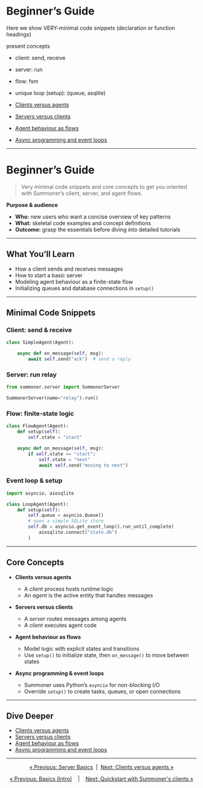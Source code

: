 # Beginner’s Guide

Here we show VERY-minimal code snippets (declaration or function headings)

present concepts
- client: send, receive
- server: run
- flow: fsm
- unique loop (setup): (queue, asqlite)

- [Clients versus agents](guide_sdk/getting_started/quickstart/begin_client.md)
- [Servers versus clients](guide_sdk/getting_started/quickstart/begin_server.md)
- [Agent behaviour as flows](guide_sdk/getting_started/quickstart/begin_flow.md)
- [Async programming and event loops](guide_sdk/getting_started/quickstart/begin_async.md)


------


# Beginner’s Guide

> Very minimal code snippets and core concepts to get you oriented with Summoner’s client, server, and agent flows.

**Purpose & audience**  
- **Who:** new users who want a concise overview of key patterns  
- **What:** skeletal code examples and concept definitions  
- **Outcome:** grasp the essentials before diving into detailed tutorials

---

## What You’ll Learn

- How a client sends and receives messages  
- How to start a basic server  
- Modeling agent behaviour as a finite-state flow  
- Initializing queues and database connections in `setup()`

---

## Minimal Code Snippets

### Client: send & receive

```python
class SimpleAgent(Agent):

    async def on_message(self, msg):
        await self.send("ack")  # send a reply
````

### Server: run relay

```python
from summoner.server import SummonerServer

SummonerServer(name="relay").run()
```

### Flow: finite-state logic

```python
class FlowAgent(Agent):
    def setup(self):
        self.state = "start"

    async def on_message(self, msg):
        if self.state == "start":
            self.state = "next"
            await self.send("moving to next")
```

### Event loop & setup

```python
import asyncio, aiosqlite

class LoopAgent(Agent):
    def setup(self):
        self.queue = asyncio.Queue()
        # open a simple SQLite store
        self.db = asyncio.get_event_loop().run_until_complete(
            aiosqlite.connect("state.db")
        )
```

---

## Core Concepts

* **Clients versus agents**

  * A *client* process hosts runtime logic
  * An *agent* is the active entity that handles messages

* **Servers versus clients**

  * A *server* routes messages among agents
  * A *client* executes agent code

* **Agent behaviour as flows**

  * Model logic with explicit states and transitions
  * Use `setup()` to initialize state, then `on_message()` to move between states

* **Async programming & event loops**

  * Summoner uses Python’s `asyncio` for non-blocking I/O
  * Override `setup()` to create tasks, queues, or open connections

---

## Dive Deeper

* [Clients versus agents](begin_client.md)
* [Servers versus clients](begin_server.md)
* [Agent behaviour as flows](begin_flow.md)
* [Async programming and event loops](begin_async.md)

---

<p align="center">
  <a href="basics_server.md">&laquo; Previous: Server Basics</a>
  &nbsp;|&nbsp;
  <a href="begin_client.md">Next: Clients versus agents &raquo;</a>
</p>



<p align="center">
  <a href="basics_server.md">&laquo; Previous: Basics (Intro)</a> &nbsp;&nbsp;&nbsp;|&nbsp;&nbsp;&nbsp; <a href="begin_client.md">Next: Quickstart with Summoner's clients &raquo;</a>
</p>
